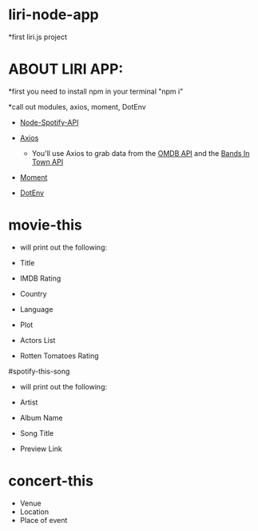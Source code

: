 # liri-node-app
*first liri.js project


# ABOUT LIRI APP:

*first you need to install npm in your terminal "npm i"

*call out modules, axios, moment, DotEnv

   * [Node-Spotify-API](https://www.npmjs.com/package/node-spotify-api)

   * [Axios](https://www.npmjs.com/package/axios)

     * You'll use Axios to grab data from the [OMDB API](http://www.omdbapi.com) and the [Bands In Town API](http://www.artists.bandsintown.com/bandsintown-api)

   * [Moment](https://www.npmjs.com/package/moment)

   * [DotEnv](https://www.npmjs.com/package/dotenv)
   
# movie-this 
* will print out the following:

* Title
* IMDB Rating
* Country
* Language
* Plot
* Actors List
* Rotten Tomatoes Rating

#spotify-this-song

* will print out the following:

* Artist
* Album Name
* Song Title
* Preview Link



# concert-this

* Venue
* Location
* Place of event
